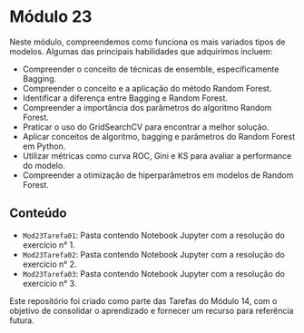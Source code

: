 # Módulo 23

Neste módulo, compreendemos como funciona os mais variados tipos de modelos. Algumas das principais habilidades que adquirimos incluem:

- Compreender o conceito de técnicas de ensemble, especificamente Bagging.
- Compreender o conceito e a aplicação do método Random Forest.
- Identificar a diferença entre Bagging e Random Forest.
- Compreender a importância dos parâmetros do algoritmo Random Forest.
- Praticar o uso do GridSearchCV para encontrar a melhor solução.
- Aplicar conceitos de algoritmo, bagging e parâmetros do Random Forest em Python.
- Utilizar métricas como curva ROC, Gini e KS para avaliar a performance do modelo.
- Compreender a otimização de hiperparâmetros em modelos de Random Forest.

## Conteúdo

- `Mod23Tarefa01`: Pasta contendo Notebook Jupyter com a resolução do exercício n° 1.
- `Mod23Tarefa02`: Pasta contendo Notebook Jupyter com a resolução do exercício n° 2.
- `Mod23Tarefa03`: Pasta contendo Notebook Jupyter com a resolução do exercício n° 3.

Este repositório foi criado como parte das Tarefas do Módulo 14, com o objetivo de consolidar o aprendizado e fornecer um recurso para referência futura.
